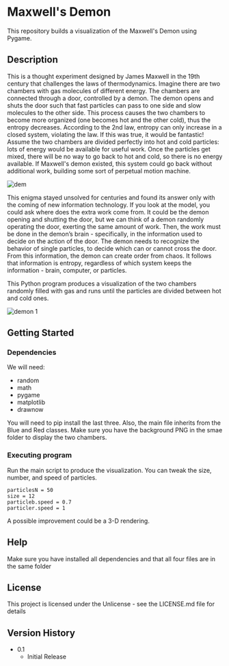 # Maxwell's Demon

This repository builds a visualization of the Maxwell's Demon using Pygame.

## Description

This is a thought experiment designed by James Maxwell in the 19th century that challenges the laws of thermodynamics. Imagine there are two chambers with gas molecules of different energy. The chambers are connected through a door, controlled by a demon. The demon opens and shuts the door such that fast particles can pass to one side and slow molecules to the other side. This process causes the two chambers to become more organized (one becomes hot and the other cold), thus the entropy decreases. According to the 2nd law, entropy can only increase in a closed system, violating the law. If this was true, it would be fantastic! Assume the two chambers are divided perfectly into hot and cold particles: lots of energy would be available for useful work. Once the particles get mixed, there will be no way to go back to hot and cold, so there is no energy available. If Maxwell's demon existed, this system could go back without additional work, building some sort of perpetual motion machine.

![dem](https://user-images.githubusercontent.com/86791449/130356965-b5f2f563-64ec-430c-8226-16d270b7e86b.png)

This enigma stayed unsolved for centuries and found its answer only with the coming of new information technology. If you look at the model, you could ask where does the extra work come from. It could be the demon opening and shutting the door, but we can think of a demon randomly operating the door, exerting the same amount of work. Then, the work must be done in the demon’s brain - specifically, in the information used to decide on the action of the door. The demon needs to recognize the behavior of single particles, to decide which can or cannot cross the door. From this information, the demon can create order from chaos. It follows that information is entropy, regardless of which system keeps the information - brain, computer, or particles.

This Python program produces a visualization of the two chambers randomly filled with gas and runs until the particles are divided between hot and cold ones.

![demon 1](https://user-images.githubusercontent.com/86791449/130357757-81cfce27-486f-40a6-86a0-2dee82028d50.png)


## Getting Started

### Dependencies

We will need:
* random
* math
* pygame
* matplotlib
* drawnow

You will need to pip install the last three. Also, the main file inherits from the Blue and Red classes.
Make sure you have the background PNG in the smae folder to display the two chambers.


### Executing program

Run the main script to produce the visualization. You can tweak the size, number, and speed of particles.

```
particlesN = 50     
size = 12
particleb.speed = 0.7    
particler.speed = 1                              
```

A possible improvement could be a 3-D rendering.

## Help

Make sure you have installed all dependencies and that all four files are in the same folder

## License

This project is licensed under the Unlicense - see the LICENSE.md file for details

## Version History

* 0.1
    * Initial Release
